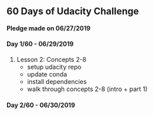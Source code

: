 ## 60 Days of Udacity Challenge

**Pledge made on 06/27/2019**

#### Day 1/60 - 06/29/2019
1. Lesson 2: Concepts 2-8
    - setup udacity repo
    - update conda
    - install dependencies
    - walk through concepts 2-8 (intro + part 1)


#### Day 2/60 - 06/30/2019
